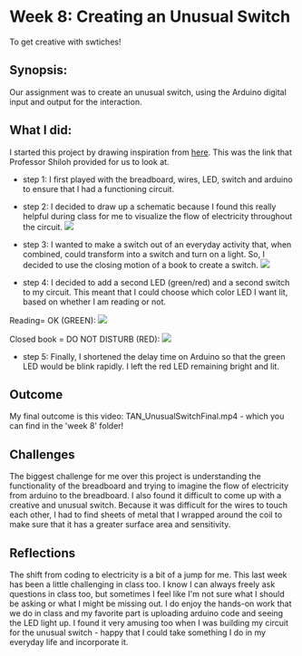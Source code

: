 # Week 8: Creating an Unusual Switch
To get creative with swtiches!

## Synopsis:
Our assignment was to create an unusual switch, using the Arduino digital input and output for the interaction. 

## What I did:
I started this project by drawing inspiration from [here](https://itp.nyu.edu/physcomp/labs/switches/#Get_Creative_With_Switches). 
This was the link that Professor Shiloh provided for us to look at. 

- step 1: 
I first played with the breadboard, wires, LED, switch and arduino to ensure that I had a functioning circuit.

- step 2: 
I decided to draw up a schematic because I found this really helpful during class for me to visualize the flow of electricity throughout the circuit.
![](TAN_UnusualSwitch1.jpg)

- step 3:
I wanted to make a switch out of an everyday activity that, when combined, could transform into a switch and turn on a light. 
So, I decided to use the closing motion of a book to create a switch.
![](TAN_UnusualSwitch2.jpg)

- step 4:
I decided to add a second LED (green/red) and a second switch to my circuit. This meant that I could choose which color LED I want lit, based on whether I am reading or not. 

Reading= OK (GREEN):
![](TAN_UnusualSwitch3.png)

Closed book = DO NOT DISTURB (RED):
![](TAN_UnusualSwitch4.png)

- step 5:
Finally, I shortened the delay time on Arduino so that the green LED would be blink rapidly. I left the red LED remaining bright and lit. 

## Outcome
My final outcome is this video: TAN_UnusualSwitchFinal.mp4 - which you can find in the 'week 8' folder!

## Challenges
The biggest challenge for me over this project is understanding the functionality of the breadboard and trying to imagine the flow of electricity from arduino to the breadboard. I also found it difficult to come up with a creative and unusual switch. Because it was difficult for the wires to touch each other, I had to find sheets of metal that I wrapped around the coil to make sure that it has a greater surface area and sensitivity. 

## Reflections
The shift from coding to electricity is a bit of a jump for me. This last week has been a little challenging in class too. I know I can always freely ask questions in class too, but sometimes I feel like I'm not sure what I should be asking or what I might be missing out. I do enjoy the hands-on work that we do in class and my favorite part is uploading arduino code and seeing the LED light up. I found it very amusing too when I was building my circuit for the unusual switch - happy that I could take something I do in my everyday life and incorporate it.

